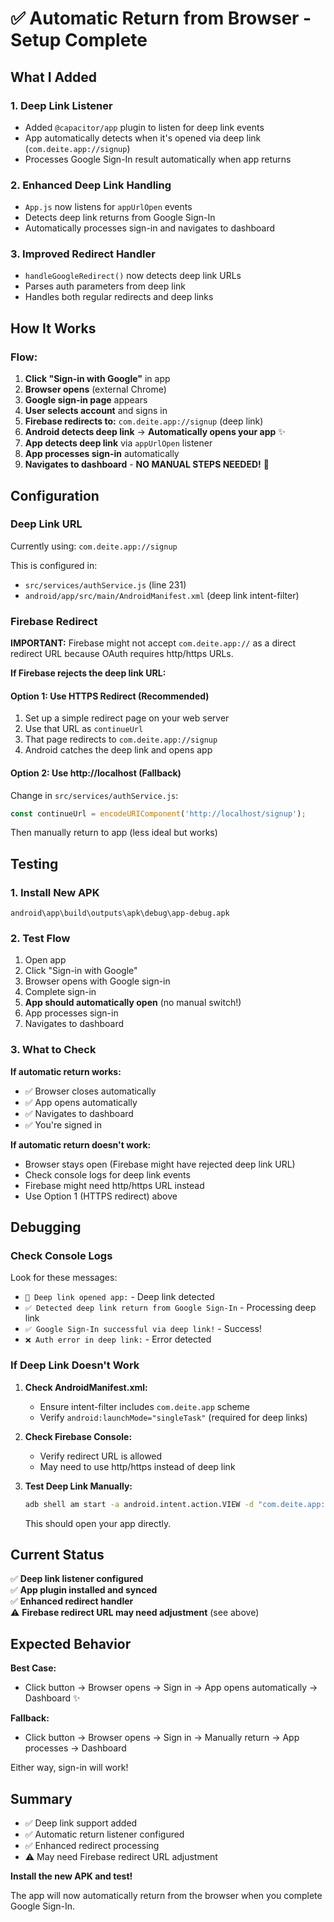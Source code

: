# ✅ Automatic Return from Browser - Setup Complete

## What I Added

### 1. **Deep Link Listener**
- Added `@capacitor/app` plugin to listen for deep link events
- App automatically detects when it's opened via deep link (`com.deite.app://signup`)
- Processes Google Sign-In result automatically when app returns

### 2. **Enhanced Deep Link Handling**
- `App.js` now listens for `appUrlOpen` events
- Detects deep link returns from Google Sign-In
- Automatically processes sign-in and navigates to dashboard

### 3. **Improved Redirect Handler**
- `handleGoogleRedirect()` now detects deep link URLs
- Parses auth parameters from deep link
- Handles both regular redirects and deep links

## How It Works

### Flow:
1. **Click "Sign-in with Google"** in app
2. **Browser opens** (external Chrome)
3. **Google sign-in page** appears
4. **User selects account** and signs in
5. **Firebase redirects to:** `com.deite.app://signup` (deep link)
6. **Android detects deep link** → **Automatically opens your app** ✨
7. **App detects deep link** via `appUrlOpen` listener
8. **App processes sign-in** automatically
9. **Navigates to dashboard** - **NO MANUAL STEPS NEEDED!** 🎉

## Configuration

### Deep Link URL
Currently using: `com.deite.app://signup`

This is configured in:
- `src/services/authService.js` (line 231)
- `android/app/src/main/AndroidManifest.xml` (deep link intent-filter)

### Firebase Redirect

**IMPORTANT:** Firebase might not accept `com.deite.app://` as a direct redirect URL because OAuth requires http/https URLs.

**If Firebase rejects the deep link URL:**

#### Option 1: Use HTTPS Redirect (Recommended)
1. Set up a simple redirect page on your web server
2. Use that URL as `continueUrl`
3. That page redirects to `com.deite.app://signup`
4. Android catches the deep link and opens app

#### Option 2: Use http://localhost (Fallback)
Change in `src/services/authService.js`:
```javascript
const continueUrl = encodeURIComponent('http://localhost/signup');
```
Then manually return to app (less ideal but works)

## Testing

### 1. Install New APK
```
android\app\build\outputs\apk\debug\app-debug.apk
```

### 2. Test Flow
1. Open app
2. Click "Sign-in with Google"
3. Browser opens with Google sign-in
4. Complete sign-in
5. **App should automatically open** (no manual switch!)
6. App processes sign-in
7. Navigates to dashboard

### 3. What to Check

**If automatic return works:**
- ✅ Browser closes automatically
- ✅ App opens automatically
- ✅ Navigates to dashboard
- ✅ You're signed in

**If automatic return doesn't work:**
- Browser stays open (Firebase might have rejected deep link URL)
- Check console logs for deep link events
- Firebase might need http/https URL instead
- Use Option 1 (HTTPS redirect) above

## Debugging

### Check Console Logs

Look for these messages:
- `🔗 Deep link opened app:` - Deep link detected
- `✅ Detected deep link return from Google Sign-In` - Processing deep link
- `✅ Google Sign-In successful via deep link!` - Success!
- `❌ Auth error in deep link:` - Error detected

### If Deep Link Doesn't Work

1. **Check AndroidManifest.xml:**
   - Ensure intent-filter includes `com.deite.app` scheme
   - Verify `android:launchMode="singleTask"` (required for deep links)

2. **Check Firebase Console:**
   - Verify redirect URL is allowed
   - May need to use http/https instead of deep link

3. **Test Deep Link Manually:**
   ```bash
   adb shell am start -a android.intent.action.VIEW -d "com.deite.app://signup" com.deite.app
   ```
   This should open your app directly.

## Current Status

✅ **Deep link listener configured**  
✅ **App plugin installed and synced**  
✅ **Enhanced redirect handler**  
⚠️ **Firebase redirect URL may need adjustment** (see above)

## Expected Behavior

**Best Case:**
- Click button → Browser opens → Sign in → App opens automatically → Dashboard ✨

**Fallback:**
- Click button → Browser opens → Sign in → Manually return → App processes → Dashboard

Either way, sign-in will work!

## Summary

- ✅ Deep link support added
- ✅ Automatic return listener configured  
- ✅ Enhanced redirect processing
- ⚠️ May need Firebase redirect URL adjustment

**Install the new APK and test!**

The app will now automatically return from the browser when you complete Google Sign-In.

